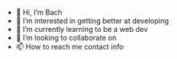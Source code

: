 - 👋 Hi, I’m Bach
- 👀 I’m interested in getting better at developing
- 🌱 I’m currently learning to be a web dev
- 💞️ I’m looking to collaborate on 
- 📫 How to reach me contact info

<!---
baouad/baouad is a ✨ special ✨ repository because its `README.md` (this file) appears on your GitHub profile.
You can click the Preview link to take a look at your changes.
--->
